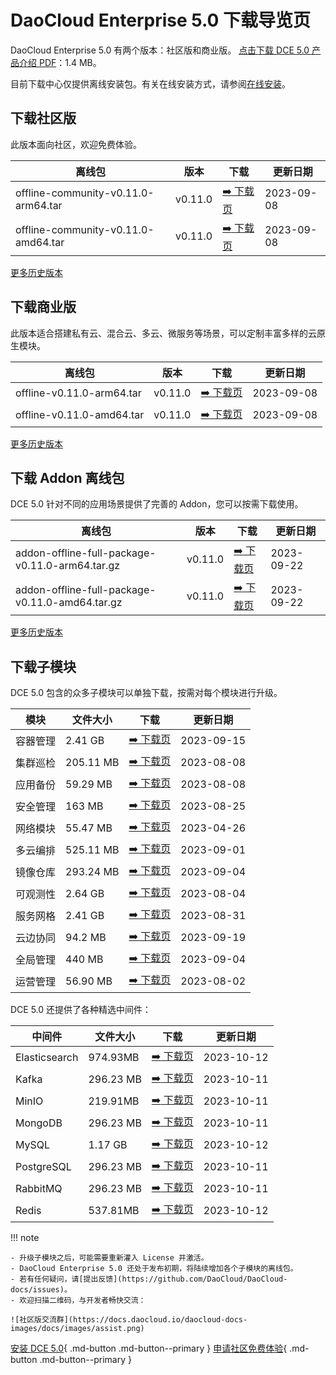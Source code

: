 # DaoCloud Enterprise 5.0 下载导览页

DaoCloud Enterprise 5.0 有两个版本：社区版和商业版。
[点击下载 DCE 5.0 产品介绍 PDF](https://harbor-test2.cn-sh2.ufileos.com/docs/download/DCE5.0-intro.pdf)：1.4 MB。

目前下载中心仅提供离线安装包。有关在线安装方式，请参阅[在线安装](../install/index.md)。

## 下载社区版

此版本面向社区，欢迎免费体验。

| 离线包                              | 版本    | 下载                                                     | 更新日期   |
| ----------------------------------- | ------- | -------------------------------------------------------- | ---------- |
| offline-community-v0.11.0-arm64.tar | v0.11.0 | [:arrow_right: 下载页](./free/dce5-installer-v0.11.0.md) | 2023-09-08 |
| offline-community-v0.11.0-amd64.tar | v0.11.0 | [:arrow_right: 下载页](./free/dce5-installer-v0.11.0.md) | 2023-09-08 |

[更多历史版本](./free/dce5-installer-history.md)

## 下载商业版

此版本适合搭建私有云、混合云、多云、微服务等场景，可以定制丰富多样的云原生模块。

| 离线包                    | 版本    | 下载                                                         | 更新日期   |
| ------------------------- | ------- | ------------------------------------------------------------ | ---------- |
| offline-v0.11.0-arm64.tar | v0.11.0 | [:arrow_right: 下载页](./business/dce5-installer-v0.11.0.md) | 2023-09-08 |
| offline-v0.11.0-amd64.tar | v0.11.0 | [:arrow_right: 下载页](./business/dce5-installer-v0.11.0.md) | 2023-09-08 |

[更多历史版本](./business/dce5-installer-history.md)

## 下载 Addon 离线包

DCE 5.0 针对不同的应用场景提供了完善的 Addon，您可以按需下载使用。

| 离线包                                          | 版本    | 下载                                       | 更新日期   |
| ----------------------------------------------- | ------- | ------------------------------------------ | ---------- |
| addon-offline-full-package-v0.11.0-arm64.tar.gz | v0.11.0 | [:arrow_right: 下载页](./addon/v0.11.0.md) | 2023-09-22 |
| addon-offline-full-package-v0.11.0-amd64.tar.gz | v0.11.0 | [:arrow_right: 下载页](./addon/v0.11.0.md) | 2023-09-22 |

[更多历史版本](./addon/history.md)

## 下载子模块

DCE 5.0 包含的众多子模块可以单独下载，按需对每个模块进行升级。

| 模块     | 文件大小  | 下载                                           | 更新日期   |
| -------- | --------- | ---------------------------------------------- | ---------- |
| 容器管理 | 2.41 GB   | [:arrow_right: 下载页](./modules/ghippo.md)    | 2023-09-15 |
| 集群巡检 | 205.11 MB | [:arrow_right: 下载页](./modules/kcollie.md)   | 2023-08-08 |
| 应用备份 | 59.29 MB  | [:arrow_right: 下载页](./modules/kcoral.md)    | 2023-08-08 |
| 安全管理 | 163 MB    | [:arrow_right: 下载页](./modules/dowl.md)      | 2023-08-25 |
| 网络模块 | 55.47 MB  | [:arrow_right: 下载页](./modules/spidernet.md) | 2023-04-26 |
| 多云编排 | 525.11 MB | [:arrow_right: 下载页](./modules/kairship.md)  | 2023-09-01 |
| 镜像仓库 | 293.24 MB | [:arrow_right: 下载页](./modules/kangaroo.md)  | 2023-09-04 |
| 可观测性 | 2.64 GB   | [:arrow_right: 下载页](./modules/insight.md)   | 2023-08-04 |
| 服务网格 | 2.41 GB   | [:arrow_right: 下载页](./modules/mspider.md)   | 2023-08-31 |
| 云边协同 | 94.2 MB   | [:arrow_right: 下载页](./modules/kant.md)      | 2023-09-19 |
| 全局管理 | 440 MB    | [:arrow_right: 下载页](./modules/ghippo.md)    | 2023-09-04 |
| 运营管理 | 56.90 MB  | [:arrow_right: 下载页](./modules/gmagpie.md)   | 2023-08-02 |

DCE 5.0 还提供了各种精选中间件：

| 中间件        | 文件大小  | 下载                                                          | 更新日期   |
| ------------- | --------- | ------------------------------------------------------------- | ---------- |
| Elasticsearch |974.93MB| [:arrow_right: 下载页](./modules/middleware/elasticsearch.md) |2023-10-12|
| Kafka         | 296.23 MB | [:arrow_right: 下载页](./modules/middleware/kafka.md)         | 2023-10-11 |
| MinIO         | 219.91MB  | [:arrow_right: 下载页](./modules/middleware/minio.md)         |2023-10-11  |
| MongoDB       | 296.23 MB | [:arrow_right: 下载页](./modules/middleware/mongodb.md)       | 2023-10-11 |
| MySQL  |1.17 GB| [:arrow_right: 下载页](./modules/middleware/mysql.md) |2023-10-12|
| PostgreSQL    | 296.23 MB | [:arrow_right: 下载页](./modules/middleware/postgresql.md)    | 2023-10-11 |
| RabbitMQ      | 296.23 MB | [:arrow_right: 下载页](./modules/middleware/rabbitmq.md)      | 2023-10-11 |
| Redis |537.81MB| [:arrow_right: 下载页](./modules/middleware/redis.md) |2023-10-12|

!!! note

    - 升级子模块之后，可能需要重新灌入 License 并激活。
    - DaoCloud Enterprise 5.0 还处于发布初期，将陆续增加各个子模块的离线包。
    - 若有任何疑问，请[提出反馈](https://github.com/DaoCloud/DaoCloud-docs/issues)。
    - 欢迎扫描二维码，与开发者畅快交流：

    ![社区版交流群](https://docs.daocloud.io/daocloud-docs-images/docs/images/assist.png)

[安装 DCE 5.0](../install/index.md){ .md-button .md-button--primary }
[申请社区免费体验](../dce/license0.md){ .md-button .md-button--primary }
